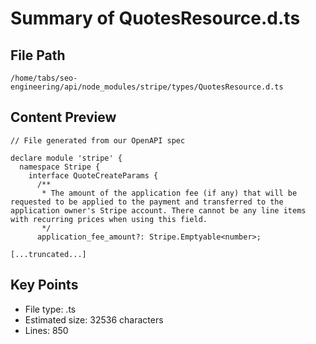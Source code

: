 # Summary of QuotesResource.d.ts
  
## File Path
`/home/tabs/seo-engineering/api/node_modules/stripe/types/QuotesResource.d.ts`

## Content Preview
```
// File generated from our OpenAPI spec

declare module 'stripe' {
  namespace Stripe {
    interface QuoteCreateParams {
      /**
       * The amount of the application fee (if any) that will be requested to be applied to the payment and transferred to the application owner's Stripe account. There cannot be any line items with recurring prices when using this field.
       */
      application_fee_amount?: Stripe.Emptyable<number>;

[...truncated...]
```

## Key Points
- File type: .ts
- Estimated size: 32536 characters
- Lines: 850
